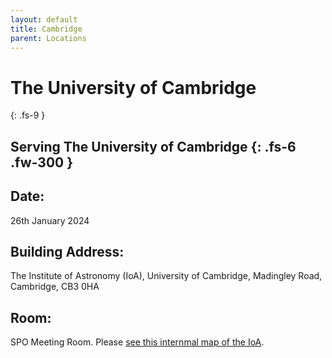 ```yaml
---
layout: default
title: Cambridge
parent: Locations
---
```


# The University of Cambridge
{: .fs-9 }

Serving The University of Cambridge
{: .fs-6 .fw-300 }
---

## Date:
26th January 2024

## Building Address:
The Institute of Astronomy (IoA), University of Cambridge, Madingley Road, Cambridge, CB3 0HA

## Room:
SPO Meeting Room. Please [see this internmal map of the IoA](https://www-new.ast.cam.ac.uk/about/how-find-us/map-ioa).
